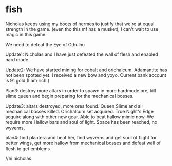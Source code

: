 # fish

Nicholas keeps using my boots of hermes to justify that we're at equal strength in the game. (even tho
this mf has a musket), I can't wait to use magic in this game.

We need to defeat the Eye of Cthulhu

Update1: Nicholas and I have just defeated the wall of flesh and enabled hard mode.

Update2: We have started mining for cobalt and orichalcum. Adamantite has not been spotted yet. I received a new bow and yoyo. Current bank account is 91 gold (I am rich.)

Plan3: destroy more altars in order to spawn in more hardmode ore, kill slime queen and begin preparing for the mechanical bosses.

Update3: altars destroyed, more ores found. Queen Slime and all mechanical bosses killed. Orichalcum set acquired. True Night's Edge acquire along with other new gear. Able to beat hallow mimic now. We require more Hallow bars and soul of light. Space has been reached, no wyverns,

plan4: find plantera and beat her, find wyverns and get soul of flight for better wings, get more hallow from mechanical bosses and defeat wall of flesh to get emblems

//hi nicholas
